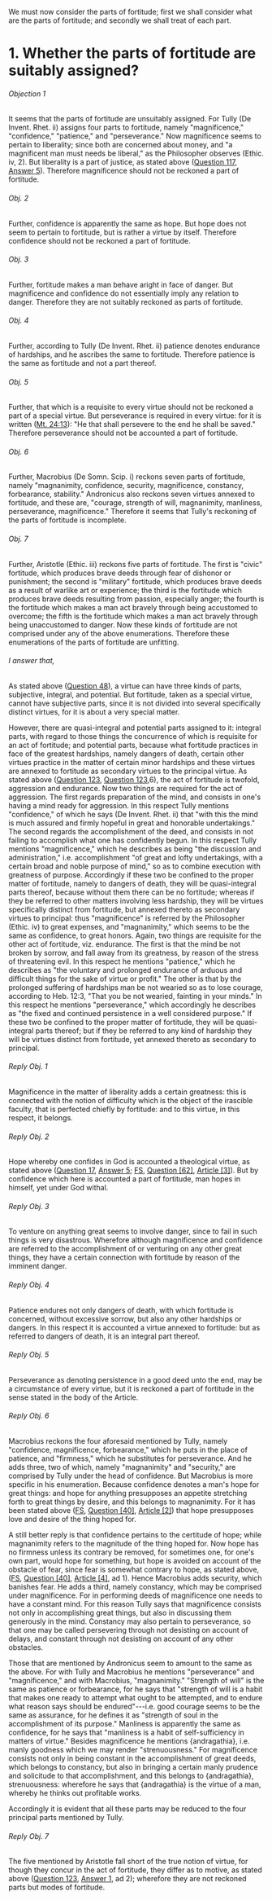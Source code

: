 We must now consider the parts of fortitude; first we shall consider what are the parts of fortitude; and secondly we shall treat of each part.  




# 1. Whether the parts of fortitude are suitably assigned? 

###### Objection 1
It seems that the parts of fortitude are unsuitably assigned. For Tully (De Invent. Rhet. ii) assigns four parts to fortitude, namely "magnificence," "confidence," "patience," and "perseverance." Now magnificence seems to pertain to liberality; since both are concerned about money, and "a magnificent man must needs be liberal," as the Philosopher observes (Ethic. iv, 2). But liberality is a part of justice, as stated above ([Question 117](../../115.%20Vices%20Opposed%20to%20Friendliness/117.%20Liberality.md), [Answer 5](../../115.%20Vices%20Opposed%20to%20Friendliness/117.%20Liberality.md#5.%20Whether%20liberality%20is%20a%20part%20of%20justice?%20)). Therefore magnificence should not be reckoned a part of fortitude.  

###### Obj. 2
Further, confidence is apparently the same as hope. But hope does not seem to pertain to fortitude, but is rather a virtue by itself. Therefore confidence should not be reckoned a part of fortitude.  

###### Obj. 3
Further, fortitude makes a man behave aright in face of danger. But magnificence and confidence do not essentially imply any relation to danger. Therefore they are not suitably reckoned as parts of fortitude.  

###### Obj. 4
Further, according to Tully (De Invent. Rhet. ii) patience denotes endurance of hardships, and he ascribes the same to fortitude. Therefore patience is the same as fortitude and not a part thereof.  

###### Obj. 5
Further, that which is a requisite to every virtue should not be reckoned a part of a special virtue. But perseverance is required in every virtue: for it is written ([Mt. 24:13](http://bible.gospelcom.net/bible?Mt++24:13)): "He that shall persevere to the end he shall be saved." Therefore perseverance should not be accounted a part of fortitude.  

###### Obj. 6
Further, Macrobius (De Somn. Scip. i) reckons seven parts of fortitude, namely "magnanimity, confidence, security, magnificence, constancy, forbearance, stability." Andronicus also reckons seven virtues annexed to fortitude, and these are, "courage, strength of will, magnanimity, manliness, perseverance, magnificence." Therefore it seems that Tully's reckoning of the parts of fortitude is incomplete.  

###### Obj. 7
Further, Aristotle (Ethic. iii) reckons five parts of fortitude. The first is "civic" fortitude, which produces brave deeds through fear of dishonor or punishment; the second is "military" fortitude, which produces brave deeds as a result of warlike art or experience; the third is the fortitude which produces brave deeds resulting from passion, especially anger; the fourth is the fortitude which makes a man act bravely through being accustomed to overcome; the fifth is the fortitude which makes a man act bravely through being unaccustomed to danger. Now these kinds of fortitude are not comprised under any of the above enumerations. Therefore these enumerations of the parts of fortitude are unfitting.  

###### I answer that,
As stated above ([Question 48](../../047.%20Prudence/48.%20Parts%20of%20Prudence%20(One%20Article).md)), a virtue can have three kinds of parts, subjective, integral, and potential. But fortitude, taken as a special virtue, cannot have subjective parts, since it is not divided into several specifically distinct virtues, for it is about a very special matter.  

However, there are quasi-integral and potential parts assigned to it: integral parts, with regard to those things the concurrence of which is requisite for an act of fortitude; and potential parts, because what fortitude practices in face of the greatest hardships, namely dangers of death, certain other virtues practice in the matter of certain minor hardships and these virtues are annexed to fortitude as secondary virtues to the principal virtue. As stated above ([Question 123](../123.%20Fortitude/123.%20Fortitude.md), [Question 123](../123.%20Fortitude/123.%20Fortitude.md),6), the act of fortitude is twofold, aggression and endurance. Now two things are required for the act of aggression. The first regards preparation of the mind, and consists in one's having a mind ready for aggression. In this respect Tully mentions "confidence," of which he says (De Invent. Rhet. ii) that "with this the mind is much assured and firmly hopeful in great and honorable undertakings." The second regards the accomplishment of the deed, and consists in not failing to accomplish what one has confidently begun. In this respect Tully mentions "magnificence," which he describes as being "the discussion and administration," i.e. accomplishment "of great and lofty undertakings, with a certain broad and noble purpose of mind," so as to combine execution with greatness of purpose. Accordingly if these two be confined to the proper matter of fortitude, namely to dangers of death, they will be quasi-integral parts thereof, because without them there can be no fortitude; whereas if they be referred to other matters involving less hardship, they will be virtues specifically distinct from fortitude, but annexed thereto as secondary virtues to principal: thus "magnificence" is referred by the Philosopher (Ethic. iv) to great expenses, and "magnanimity," which seems to be the same as confidence, to great honors. Again, two things are requisite for the other act of fortitude, viz. endurance. The first is that the mind be not broken by sorrow, and fall away from its greatness, by reason of the stress of threatening evil. In this respect he mentions "patience," which he describes as "the voluntary and prolonged endurance of arduous and difficult things for the sake of virtue or profit." The other is that by the prolonged suffering of hardships man be not wearied so as to lose courage, according to Heb. 12:3, "That you be not wearied, fainting in your minds." In this respect he mentions "perseverance," which accordingly he describes as "the fixed and continued persistence in a well considered purpose." If these two be confined to the proper matter of fortitude, they will be quasi-integral parts thereof; but if they be referred to any kind of hardship they will be virtues distinct from fortitude, yet annexed thereto as secondary to principal.  

###### Reply Obj. 1
Magnificence in the matter of liberality adds a certain greatness: this is connected with the notion of difficulty which is the object of the irascible faculty, that is perfected chiefly by fortitude: and to this virtue, in this respect, it belongs.  

###### Reply Obj. 2
Hope whereby one confides in God is accounted a theological virtue, as stated above ([Question 17](../../../001.%20Theological%20Virtues/017.%20Hope/17.%20Hope,%20Considered%20in%20Itself.md), [Answer 5](../../../001.%20Theological%20Virtues/017.%20Hope/17.%20Hope,%20Considered%20in%20Itself.md#5.%20Whether%20hope%20is%20a%20theological%20virtue?%20); [FS](../FS.html), [Question \[62\]](../FS/FS062.html#FSQ62OUTP1), [Article \[3\]](../FS/FS062.html#FSQ62A3THEP1)). But by confidence which here is accounted a part of fortitude, man hopes in himself, yet under God withal.  

###### Reply Obj. 3
To venture on anything great seems to involve danger, since to fail in such things is very disastrous. Wherefore although magnificence and confidence are referred to the accomplishment of or venturing on any other great things, they have a certain connection with fortitude by reason of the imminent danger.  

###### Reply Obj. 4
Patience endures not only dangers of death, with which fortitude is concerned, without excessive sorrow, but also any other hardships or dangers. In this respect it is accounted a virtue annexed to fortitude: but as referred to dangers of death, it is an integral part thereof.  

###### Reply Obj. 5
Perseverance as denoting persistence in a good deed unto the end, may be a circumstance of every virtue, but it is reckoned a part of fortitude in the sense stated in the body of the Article.  

###### Reply Obj. 6
Macrobius reckons the four aforesaid mentioned by Tully, namely "confidence, magnificence, forbearance," which he puts in the place of patience, and "firmness," which he substitutes for perseverance. And he adds three, two of which, namely "magnanimity" and "security," are comprised by Tully under the head of confidence. But Macrobius is more specific in his enumeration. Because confidence denotes a man's hope for great things: and hope for anything presupposes an appetite stretching forth to great things by desire, and this belongs to magnanimity. For it has been stated above ([FS](../FS.html), [Question \[40\]](../FS/FS040.html#FSQ40OUTP1), [Article \[2\]](../FS/FS040.html#FSQ40A2THEP1)) that hope presupposes love and desire of the thing hoped for.  

A still better reply is that confidence pertains to the certitude of hope; while magnanimity refers to the magnitude of the thing hoped for. Now hope has no firmness unless its contrary be removed, for sometimes one, for one's own part, would hope for something, but hope is avoided on account of the obstacle of fear, since fear is somewhat contrary to hope, as stated above, ([FS](../FS.html), [Question \[40\]](../FS/FS040.html#FSQ40OUTP1), [Article \[4\]](../FS/FS040.html#FSQ40A4THEP1), ad 1). Hence Macrobius adds security, which banishes fear. He adds a third, namely constancy, which may be comprised under magnificence. For in performing deeds of magnificence one needs to have a constant mind. For this reason Tully says that magnificence consists not only in accomplishing great things, but also in discussing them generously in the mind. Constancy may also pertain to perseverance, so that one may be called persevering through not desisting on account of delays, and constant through not desisting on account of any other obstacles.  

Those that are mentioned by Andronicus seem to amount to the same as the above. For with Tully and Macrobius he mentions "perseverance" and "magnificence," and with Macrobius, "magnanimity." "Strength of will" is the same as patience or forbearance, for he says that "strength of will is a habit that makes one ready to attempt what ought to be attempted, and to endure what reason says should be endured"---i.e. good courage seems to be the same as assurance, for he defines it as "strength of soul in the accomplishment of its purpose." Manliness is apparently the same as confidence, for he says that "manliness is a habit of self-sufficiency in matters of virtue." Besides magnificence he mentions {andragathia}, i.e. manly goodness which we may render "strenuousness." For magnificence consists not only in being constant in the accomplishment of great deeds, which belongs to constancy, but also in bringing a certain manly prudence and solicitude to that accomplishment, and this belongs to {andragathia}, strenuousness: wherefore he says that {andragathia} is the virtue of a man, whereby he thinks out profitable works.  

Accordingly it is evident that all these parts may be reduced to the four principal parts mentioned by Tully.  

###### Reply Obj. 7
The five mentioned by Aristotle fall short of the true notion of virtue, for though they concur in the act of fortitude, they differ as to motive, as stated above ([Question 123](../123.%20Fortitude/123.%20Fortitude.md), [Answer 1](../123.%20Fortitude/123.%20Fortitude.md#1.%20Whether%20fortitude%20is%20a%20virtue?%20), ad 2); wherefore they are not reckoned parts but modes of fortitude.